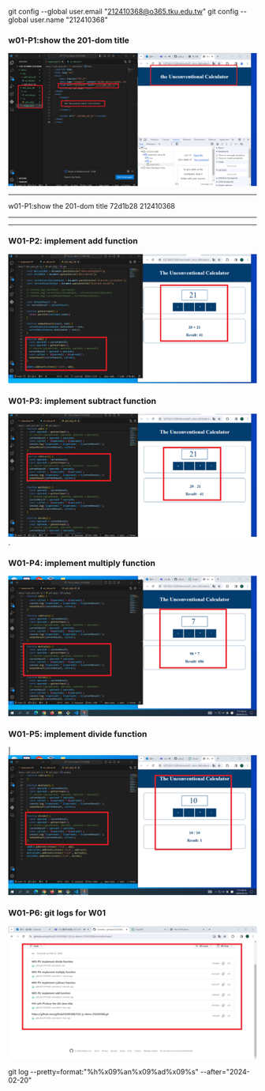 git config --global user.email "212410368@o365.tku.edu.tw"
git config --global user.name "212410368"

### w01-P1:show the 201-dom title

![](w01.p1.png)

---

w01-P1:show the 201-dom title
72d1b28 212410368

---

---

### W01-P2: implement add function

![](w01-p2.png)

### W01-P3: implement subtract function

![](w01-p3.png).

### W01-P4: implement multiply function

![](w01-p4.png)

### W01-P5: implement divide function

|
![](w01-p5.png)

### W01-P6: git logs for W01

![](w01-p6.png)

git log --pretty=format:"%h%x09%an%x09%ad%x09%s" --after="2024-02-20"

```

```
